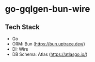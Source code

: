 # go-gqlgen-bun-wire

## Tech Stack
- Go
- ORM: Bun (https://bun.uptrace.dev/)
- DI: Wire
- DB Schema: Atlas (https://atlasgo.io/)